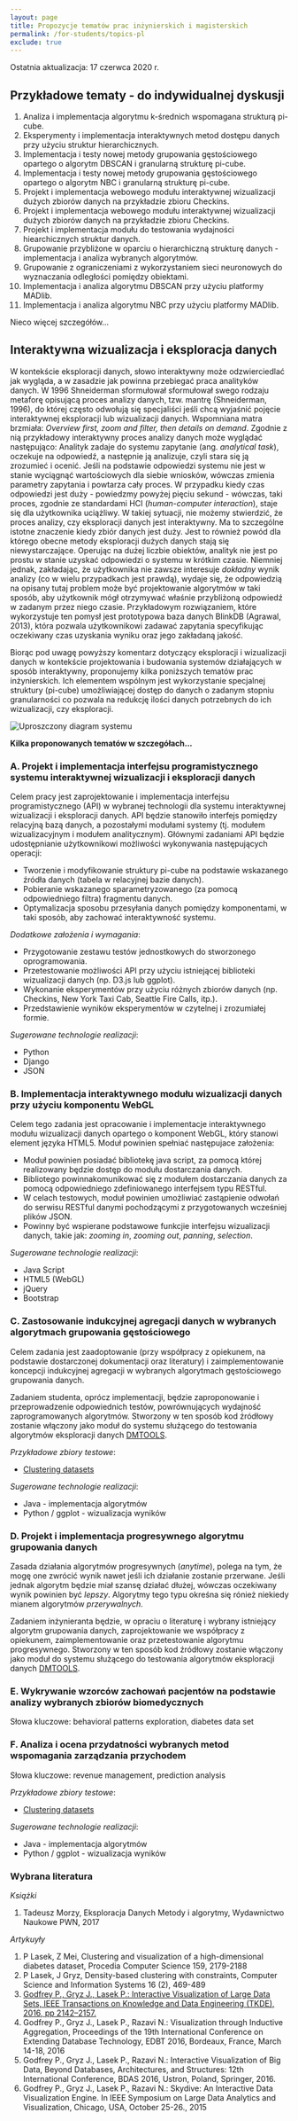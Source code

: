 ```yaml
---
layout: page
title: Propozycje tematów prac inżynierskich i magisterskich
permalink: /for-students/topics-pl
exclude: true
---
```


Ostatnia aktualizacja: 17 czerwca 2020 r.

## Przykładowe tematy - do indywidualnej dyskusji

 1. Analiza i implementacja algorytmu k-średnich wspomagana strukturą pi-cube.
 2. Eksperymenty i implementacja interaktywnych metod dostępu danych przy użyciu struktur hierarchicznych.
 3. Implementacja i testy nowej metody grupowania gęstościowego opartego o algorytm DBSCAN i granularną strukturę pi-cube.
 4. Implementacja i testy nowej metody grupowania gęstościowego opartego o algorytm NBC i granularną strukturę pi-cube.
 5. Projekt i implementacja webowego modułu interaktywnej wizualizacji dużych zbiorów danych na przykładzie zbioru Checkins.
 6. Projekt i implementacja webowego modułu interaktywnej wizualizacji dużych zbiorów danych na przykładzie zbioru Checkins.
 7. Projekt i implementacja modułu do testowania wydajności hiearchicznych struktur danych.
 8. Grupowanie przybliżone w oparciu o hierarchiczną strukturę danych - implementacja i analiza wybranych algorytmów.
 9. Grupowanie z ograniczeniami z wykorzystaniem sieci neuronowych do wyznaczania odległości pomiędzy obiektami.
10. Implementacja i analiza algorytmu DBSCAN przy użyciu platformy MADlib.
11. Implementacja i analiza algorytmu NBC przy użyciu platformy MADlib.
    
Nieco więcej szczegółów...

## Interaktywna wizualizacja i eksploracja danych

W kontekście eksploracji danych, słowo interaktywny może odzwierciedlać jak wygląda, a w zasadzie jak powinna przebiegać praca analityków danych. W 1996 Shneiderman sformułował sformułował swego rodzaju metaforę opisującą proces analizy danych, tzw. mantrę (Shneiderman, 1996), do której często odwołują się specjaliści jeśli chcą wyjaśnić pojęcie interaktywnej eksploracji lub wizualizacji danych. Wspomniana matra brzmiała: *Overview first, zoom and filter, then details on demand*. Zgodnie z nią przykładowy interaktywny proces analizy danych może wyglądać następująco: Analityk zadaje do systemu zapytanie (ang. *analytical task*), oczekuje na odpowiedź, a następnie ją analizuje, czyli stara się ją zrozumieć i ocenić. Jeśli na podstawie odpowiedzi systemu nie jest w stanie wyciągnąć wartościowych dla siebie wniosków, wówczas zmienia parametry zapytania i powtarza cały proces. W przypadku kiedy czas odpowiedzi jest duży - powiedzmy powyżej pięciu sekund - wówczas, taki proces, zgodnie ze standardami HCI (*human-computer interaction*), staje się dla użytkownika uciążliwy. W takiej sytuacji, nie możemy stwierdzić, że proces analizy, czy eksploracji danych jest interaktywny. Ma to szczególne istotne znaczenie kiedy zbiór danych jest duży. Jest to również powód dla którego obecne metody eksploracji dużych danych stają się niewystarczające. Operując na dużej liczbie obiektów, analityk nie jest po prostu w stanie uzyskać odpowiedzi o systemu w krótkim czasie.  Niemniej jednak, zakładając, że użytkownika nie zawsze interesuje *dokładny* wynik analizy (co w wielu przypadkach jest prawdą), wydaje się, że odpowiedzią na opisany tutaj problem może być projektowanie algorytmów w taki sposób, aby użytkownik mógł otrzymywać właśnie przybliżoną odpowiedź w zadanym przez niego czasie.  Przykładowym rozwiązaniem, które wykorzystuje ten pomysł jest prototypowa baza danych BlinkDB (Agrawal, 2013), która pozwala użytkownikowi zadawać zapytania specyfikując oczekiwany czas uzyskania wyniku oraz jego zakładaną jakość.

Biorąc pod uwagę powyższy komentarz dotyczący eksploracji i wizualizacji danych w kontekście projektowania i budowania systemów działających w sposób interaktywny, proponujemy kilka poniższych tematów prac inżynierskich.  Ich elementem wspólnym jest wykorzystanie specjalnej struktury (pi-cube) umożliwiającej dostęp do danych o zadanym stopniu granularności co pozwala na redukcję ilości danych potrzebnych do ich wizualizacji, czy eksploracji.

![Uproszczony diagram systemu]({{site.url}}/files/diagram-2017.png)

**Kilka proponowanych tematów w szczegółach...**

<h3> A. Projekt i implementacja interfejsu programistycznego systemu interaktywnej wizualizacji i eksploracji danych</h3>

Celem pracy jest zaprojektowanie i implementacja interfejsu programistycznego (API) w wybranej technologii dla systemu interaktywnej wizualizacji i eksploracji danych. API będzie stanowiło interfejs pomiędzy relacyjną bazą danych, a pozostałymi modułami systemy (tj. modułem wizualizacyjnym i modułem analitycznym). Głównymi zadaniami API będzie udostępnianie użytkownikowi możliwości wykonywania następujących operacji: 

* Tworzenie i modyfikowanie struktury pi-cube na podstawie wskazanego źródła danych (tabela w relacyjnej bazie danych).
* Pobieranie wskazanego sparametryzowanego (za pomocą odpowiedniego filtra) fragmentu danych.
* Optymalizacja sposobu przesyłania danych pomiędzy komponentami, w taki sposób, aby zachować interaktywność systemu.

*Dodatkowe założenia i wymagania*:

* Przygotowanie zestawu testów jednostkowych do stworzonego oprogramowania.
* Przetestowanie możliwości API przy użyciu istniejącej biblioteki wizualizacji danych (np. D3.js lub ggplot).
* Wykonanie eksperymentów przy użyciu różnych zbiorów danych (np. Checkins, New York Taxi Cab, Seattle Fire Calls, itp.).
* Przedstawienie wyników eksperymentów w czytelnej i zrozumiałej formie.

*Sugerowane technologie realizacji*:

* Python
* Django
* JSON

<h3> B. Implementacja interaktywnego modułu wizualizacji danych przy użyciu
     komponentu WebGL</h3>
     
Celem tego zadania jest opracowanie i implementacje interaktywnego modułu wizualizacji danych opartego o komponent WebGL, który stanowi element języka HTML5. Moduł powinien spełniać następujace założenia:

* Moduł powinien posiadać bibliotekę java script, za pomocą której realizowany będzie dostęp do modułu dostarczania danych.
* Bibliotego powinnakomunikować się z modułem dostarczania danych za pomocą odpowiedniego zdefiniowanego interfejsem typu RESTful.
* W celach testowych, moduł powinien umożliwiać zastąpienie odwołań do serwisu RESTful danymi pochodzącymi z przygotowanych wcześniej plików JSON.
* Powinny być wspierane podstawowe funkcjie interfejsu wizualizacji danych, takie jak: *zooming in*, *zooming out*, *panning*, *selection*.

*Sugerowane technologie realizacji*:

* Java Script
* HTML5 (WebGL)
* jQuery
* Bootstrap

<h3> C. Zastosowanie indukcyjnej agregacji danych w wybranych algorytmach
     grupowania gęstościowego</h3>

Celem zadania jest zaadoptowanie (przy współpracy z opiekunem, na podstawie dostarczonej dokumentacji oraz literatury) i zaimplementowanie koncepcji indukcyjnej agregacji w wybranych algorytmach gęstościowego grupowania danych.

Zadaniem studenta, oprócz implementacji, będzie zaproponowanie i przeprowadzenie odpowiednich testów, powrównujących wydajność zaprogramowanych algorytmów.  Stworzony w ten sposób kod źródłowy  zostanie włączony jako moduł do systemu służącego do testowania algorytmów eksploracji danych [DMTOOLS](https://github.com/piotrlasek/clustering).

*Przykładowe zbiory testowe*:

* [Clustering datasets](https://cs.joensuu.fi/sipu/datasets/)

*Sugerowane technologie realizacji*:

* Java - implementacja algorytmów
* Python / ggplot - wizualizacja wyników

<h3> D. Projekt i implementacja progresywnego algorytmu grupowania danych</h3>

Zasada działania algorytmów progresywnych (*anytime*), polega na tym, że mogę one zwrócić wynik nawet jeśli ich działanie zostanie przerwane. Jeśli jednak algorytm będzie miał szansę działać dłużej, wówczas oczekiwany wynik powinien być *lepszy*.  Algorytmy tego typu okreśna się rónież niekiedy mianem algorytmów *przerywalnych*.

Zadaniem inżynieranta będzie, w opraciu o literaturę i wybrany istniejący algorytm grupowania danych, zaprojektowanie we współpracy z opiekunem, zaimplementowanie oraz przetestowanie algorytmu progresywnego. Stworzony w ten sposób kod źródłowy zostanie włączony jako moduł do systemu służącego do testowania algorytmów eksploracji danych [DMTOOLS](https://github.com/piotrlasek/clustering).

<h3>E. Wykrywanie wzorców zachowań pacjentów na podstawie analizy wybranych zbiorów biomedycznych</h3>

Słowa kluczowe: behavioral patterns exploration, diabetes data set

<h3>F. Analiza i ocena przydatności wybranych metod wspomagania zarządzania przychodem</h3>

Słowa kluczowe: revenue management, prediction analysis

*Przykładowe zbiory testowe*:

* [Clustering datasets](https://cs.joensuu.fi/sipu/datasets/)

*Sugerowane technologie realizacji*:

* Java - implementacja algorytmów
* Python / ggplot - wizualizacja wyników

### Wybrana literatura

*Książki*

1. Tadeusz Morzy, Eksploracja Danych Metody i algorytmy, Wydawnictwo Naukowe PWN, 2017

*Artykuyły*
1. P Lasek, Z Mei, Clustering and visualization of a high-dimensional diabetes dataset, Procedia Computer Science 159, 2179-2188
2. P Lasek, J Gryz, Density-based clustering with constraints, Computer Science and Information Systems 16 (2), 469-489
3. [Godfrey P., Gryz J., Lasek P.: Interactive Visualization of Large Data Sets, IEEE Transactions on Knowledge and Data Engineering (TKDE), 2016, pp 2142–2157.](http://ieeexplore.ieee.org/xpl/topAccessedArticles.jsp?punumber=69&topArticlesDate=July+2016)
4. Godfrey P., Gryz J., Lasek P., Razavi N.: Visualization through Inductive Aggregation, Proceedings of the 19th International Conference on Extending Database Technology, EDBT 2016, Bordeaux, France, March 14-18, 2016
5. Godfrey P., Gryz J., Lasek P., Razavi N.: Interactive Visualization of Big Data, Beyond Databases, Architectures, and Structures: 12th International Conference, BDAS 2016, Ustron, Poland, Springer, 2016.
6. Godfrey P., Gryz J., Lasek P., Razavi N.: Skydive: An Interactive Data Visualization Engine.  In IEEE Symposium on Large Data Analytics and Visualization, Chicago, USA, October 25-26., 2015
